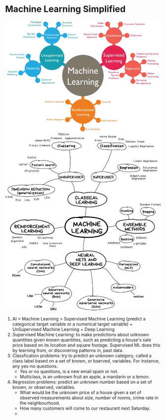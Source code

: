 # Machine Learning Simplified

![map1](machineLearningMap.webp)
![map1](machineLearningMap2.jpeg)

1. AI > Machine Learning > Supervised Machine Learning (predict a categorical target variable or a numerical target variable) + UnSupervised Machine Learning + Deep Learning
2. Supervised Machine Learning: to make predictions about unknown quantities given known quantities, such as predicting a house's sale price based on its location and square footage. Supervised ML does this by learning from, or discovering patterns in, past data. 
3. Classfication problems: try to predict an unknown category, called a class label based on a set of known, or bserved, variables. For instance, any yes-no questions.
    - Yes or no questions, is a new email spam or not.
    - Multiclass, is an unknown fruit an apple, a mandarin or a lemon. 
5. Regression problems: predict an unknown number based on a set of known, or observed, variables. 
    - What would be the unknown price of a house given a set of observed measurements about size, number of rooms, crime rate in the neighbourhood.
    - How many customers will come to our restaurant next Saturday.
    - 

